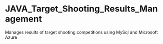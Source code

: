 # JAVA_Target_Shooting_Results_Management
 Manages results of target shooting competitions using MySql and Microsoft Azure
